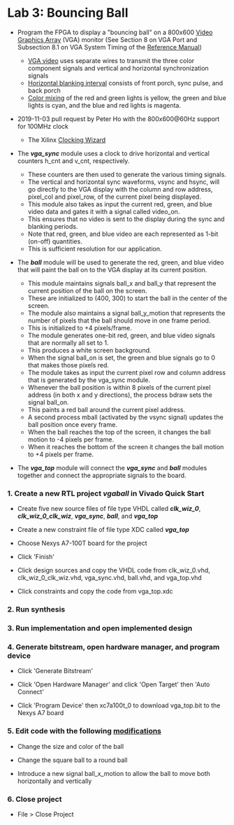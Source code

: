 # Lab 3: Bouncing Ball

* Program the FPGA to display a "bouncing ball" on a 800x600 [Video Graphics Array](https://en.wikipedia.org/wiki/Video_Graphics_Array) (VGA) monitor (See Section 8 on VGA Port and Subsection 8.1 on VGA System Timing of the [Reference Manual]( https://reference.digilentinc.com/_media/reference/programmable-logic/nexys-a7/nexys-a7_rm.pdf))
  * [VGA video](https://web.mit.edu/6.111/www/s2004/NEWKIT/vga.shtml) uses separate wires to transmit the three color component signals and vertical and horizontal synchronization signals
  * [Horizontal blanking interval](https://en.wikipedia.org/wiki/Horizontal_blanking_interval) consists of front porch, sync pulse, and back porch
  * [Color mixing](https://en.wikipedia.org/wiki/Color_mixing) of the red and green lights is yellow, the green and blue lights is cyan, and the blue and red lights is magenta.

* 2019-11-03 pull request by Peter Ho with the 800x600@60Hz support for 100MHz clock
  * The Xilinx [Clocking Wizard](https://www.xilinx.com/products/intellectual-property/clocking_wizard.html)

* The **_vga_sync_** module uses a clock to drive horizontal and vertical counters h_cnt and v_cnt, respectively.
  * These counters are then used to generate the various timing signals.
  * The vertical and horizontal sync waveforms, vsync and hsync, will go directly to the VGA display with the column and row address, pixel_col and pixel_row, of the current pixel being displayed.
  * This module also takes as input the current red, green, and blue video data and gates it with a signal called video_on.
  * This ensures that no video is sent to the display during the sync and blanking periods.
  * Note that red, green, and blue video are each represented as 1-bit (on-off) quantities.
  * This is sufficient resolution for our application.

* The **_ball_** module will be used to generate the red, green, and blue video that will paint the ball on to the VGA display at its current position.
  * This module maintains signals ball_x and ball_y that represent the current position of the ball on the screen.
  * These are initialized to (400, 300) to start the ball in the center of the screen.
  * The module also maintains a signal ball_y_motion that represents the number of pixels that the ball should move in one frame period.
  * This is initialized to +4 pixels/frame.
  * The module generates one-bit red, green, and blue video signals that are normally all set to 1.
  * This produces a white screen background.
  * When the signal ball_on is set, the green and blue signals go to 0 that makes those pixels red.
  * The module takes as input the current pixel row and column address that is generated by the vga_sync module.
  * Whenever the ball position is within 8 pixels of the current pixel address (in both x and y directions), the process bdraw sets the signal ball_on.
  * This paints a red ball around the current pixel address.
  * A second process mball (activated by the vsync signal) updates the ball position once every frame.
  * When the ball reaches the top of the screen, it changes the ball motion to -4 pixels per frame.
  * When it reaches the bottom of the screen it changes the ball motion to +4 pixels per frame.

* The **_vga_top_** module will connect the **_vga_sync_** and **_ball_** modules together and connect the appropriate signals to the board.

### 1. Create a new RTL project _vgaball_ in Vivado Quick Start

* Create five new source files of file type VHDL called **_clk_wiz_0_**, **_clk_wiz_0_clk_wiz_**, **_vga_sync_**, **_ball_**, and **_vga_top_**

* Create a new constraint file of file type XDC called **_vga_top_**

* Choose Nexys A7-100T board for the project

* Click 'Finish'

* Click design sources and copy the VHDL code from clk_wiz_0.vhd, clk_wiz_0_clk_wiz.vhd, vga_sync.vhd, ball.vhd, and vga_top.vhd

* Click constraints and copy the code from vga_top.xdc

### 2. Run synthesis

### 3. Run implementation and open implemented design

### 4. Generate bitstream, open hardware manager, and program device

* Click 'Generate Bitstream'

* Click 'Open Hardware Manager' and click 'Open Target' then 'Auto Connect'

* Click 'Program Device' then xc7a100t_0 to download vga_top.bit to the Nexys A7 board

### 5. Edit code with the following [modifications](https://github.com/kevinwlu/dsd/tree/master/Nexys-A7/Lab-3/Modifications)

* Change the size and color of the ball

* Change the square ball to a round ball

* Introduce a new signal ball_x_motion to allow the ball to move both horizontally and vertically

### 6. Close project

* File > Close Project
